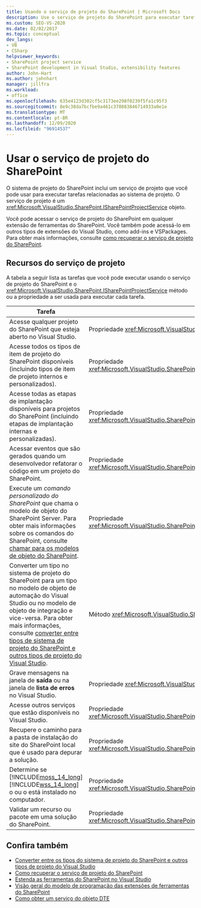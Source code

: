 ```yaml
---
title: Usando o serviço de projeto do SharePoint | Microsoft Docs
description: Use o serviço de projeto do SharePoint para executar tarefas relacionadas ao sistema de projeto. Exiba uma lista de recursos de serviço do projeto.
ms.custom: SEO-VS-2020
ms.date: 02/02/2017
ms.topic: conceptual
dev_langs:
- VB
- CSharp
helpviewer_keywords:
- SharePoint project service
- SharePoint development in Visual Studio, extensibility features
author: John-Hart
ms.author: johnhart
manager: jillfra
ms.workload:
- office
ms.openlocfilehash: 635e4123d302cf5c3173ee298f0239f5fa1c95f3
ms.sourcegitcommit: 8e9c38da7bcfbe9a461c378083846714933a0e1e
ms.translationtype: MT
ms.contentlocale: pt-BR
ms.lasthandoff: 12/09/2020
ms.locfileid: "96914537"
---
```

# <a name="use-the-sharepoint-project-service"></a>Usar o serviço de projeto do SharePoint
  O sistema de projeto do SharePoint inclui um serviço de projeto que você pode usar para executar tarefas relacionadas ao sistema de projeto. O serviço de projeto é um <xref:Microsoft.VisualStudio.SharePoint.ISharePointProjectService> objeto.

 Você pode acessar o serviço de projeto do SharePoint em qualquer extensão de ferramentas do SharePoint. Você também pode acessá-lo em outros tipos de extensões do Visual Studio, como add-ins e VSPackages. Para obter mais informações, consulte [como recuperar o serviço de projeto do SharePoint](../sharepoint/how-to-retrieve-the-sharepoint-project-service.md).

## <a name="project-service-features"></a>Recursos do serviço de projeto
 A tabela a seguir lista as tarefas que você pode executar usando o serviço de projeto do SharePoint e o <xref:Microsoft.VisualStudio.SharePoint.ISharePointProjectService> método ou a propriedade a ser usada para executar cada tarefa.

|Tarefa|Membro a ser usado|
|----------|-------------------|
|Acesse qualquer projeto do SharePoint que esteja aberto no Visual Studio.|Propriedade <xref:Microsoft.VisualStudio.SharePoint.ISharePointProjectService.Projects%2A>.|
|Acesse todos os tipos de item de projeto do SharePoint disponíveis (incluindo tipos de item de projeto internos e personalizados).|Propriedade <xref:Microsoft.VisualStudio.SharePoint.ISharePointProjectService.ProjectItemTypes%2A>.|
|Acesse todas as etapas de implantação disponíveis para projetos do SharePoint (incluindo etapas de implantação internas e personalizadas).|Propriedade <xref:Microsoft.VisualStudio.SharePoint.ISharePointProjectService.DeploymentSteps%2A>.|
|Acessar eventos que são gerados quando um desenvolvedor refatorar o código em um projeto do SharePoint.|Propriedade <xref:Microsoft.VisualStudio.SharePoint.ISharePointProjectService.CodeRefactoringEvents%2A>.|
|Execute um *comando personalizado do SharePoint* que chama o modelo de objeto do SharePoint Server. Para obter mais informações sobre os comandos do SharePoint, consulte [chamar para os modelos de objeto do SharePoint](../sharepoint/calling-into-the-sharepoint-object-models.md).|Propriedade <xref:Microsoft.VisualStudio.SharePoint.ISharePointProjectService.SharePointConnection%2A>.|
|Converter um tipo no sistema de projeto do SharePoint para um tipo no modelo de objeto de automação do Visual Studio ou no modelo de objeto de integração e vice-versa. Para obter mais informações, consulte [converter entre tipos de sistema de projeto do SharePoint e outros tipos de projeto do Visual Studio](../sharepoint/converting-between-sharepoint-project-system-types-and-other-visual-studio-project-types.md).|Método <xref:Microsoft.VisualStudio.SharePoint.ISharePointProjectService.Convert%2A>.|
|Grave mensagens na janela de **saída** ou na janela de **lista de erros** no Visual Studio.|Propriedade <xref:Microsoft.VisualStudio.SharePoint.ISharePointProjectService.Logger%2A>.|
|Acesse outros serviços que estão disponíveis no Visual Studio.|Propriedade <xref:Microsoft.VisualStudio.SharePoint.ISharePointProjectService.ServiceProvider%2A>.|
|Recupere o caminho para a pasta de instalação do site do SharePoint local que é usado para depurar a solução.|Propriedade <xref:Microsoft.VisualStudio.SharePoint.ISharePointProjectService.SharePointInstallPath%2A>.|
|Determine se [!INCLUDE[moss_14_long](../sharepoint/includes/moss-14-long-md.md)] [!INCLUDE[wss_14_long](../sharepoint/includes/wss-14-long-md.md)] o ou o está instalado no computador.|Propriedade <xref:Microsoft.VisualStudio.SharePoint.ISharePointProjectService.IsSharePointInstalled%2A>.|
|Validar um recurso ou pacote em uma solução do SharePoint.|Propriedade <xref:Microsoft.VisualStudio.SharePoint.ISharePointProjectService.PackageValidationProvider%2A>.|

## <a name="see-also"></a>Confira também
- [Converter entre os tipos do sistema de projeto do SharePoint e outros tipos de projeto do Visual Studio](../sharepoint/converting-between-sharepoint-project-system-types-and-other-visual-studio-project-types.md)
- [Como recuperar o serviço de projeto do SharePoint](../sharepoint/how-to-retrieve-the-sharepoint-project-service.md)
- [Estenda as ferramentas do SharePoint no Visual Studio](../sharepoint/extending-the-sharepoint-tools-in-visual-studio.md)
- [Visão geral do modelo de programação das extensões de ferramentas do SharePoint](../sharepoint/overview-of-the-programming-model-of-sharepoint-tools-extensions.md)
- [Como obter um serviço do objeto DTE](/previous-versions/bb166401(v=vs.140))